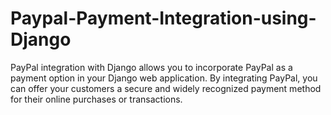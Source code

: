 # Paypal-Payment-Integration-using-Django
PayPal integration with Django allows you to incorporate PayPal as a payment option in your Django web application. By integrating PayPal, you can offer your customers a secure and widely recognized payment method for their online purchases or transactions.
